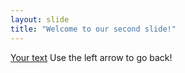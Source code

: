 ```yaml
---
layout: slide
title: "Welcome to our second slide!"
---
```

[Your text](https://translate.google.com/?hl=ru)
Use the left arrow to go back!
